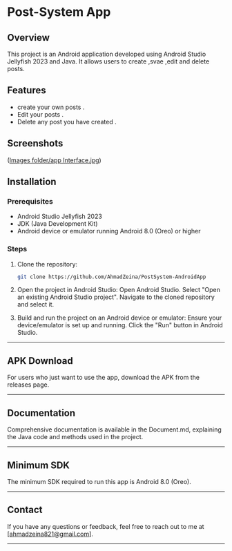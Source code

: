 # Post-System App

## Overview

This project is an Android application developed using Android Studio Jellyfish 2023 and Java. It allows users to create ,svae ,edit and delete posts. 

## Features
- create your own posts .
- Edit your posts .
- Delete any post you have created .

## Screenshots

([Images folder/app Interface.jpg](https://github.com/AhmadZeina/Post-System-androidApp-/blob/f1a657319c5d6c7501b86118e42003a739a6bd88/Images%20folder/app%20Interface.jpg))


## Installation
### Prerequisites
- Android Studio Jellyfish 2023
- JDK (Java Development Kit)
- Android device or emulator running Android 8.0 (Oreo) or higher

### Steps
1. Clone the repository:
   ```sh
   git clone https://github.com/AhmadZeina/PostSystem-AndroidApp

2. Open the project in Android Studio:
        Open Android Studio.
        Select "Open an existing Android Studio project".
        Navigate to the cloned repository and select it.

3. Build and run the project on an Android device or emulator:
        Ensure your device/emulator is set up and running.
        Click the "Run" button in Android Studio.

   
--------------------------------------------------------------

## APK Download

For users who just want to use the app, download the APK from the releases page.

--------------------------------------------------------------

## Documentation

Comprehensive documentation is available in the Document.md, explaining the Java code and methods used in the project.

--------------------------------------------------------------

## Minimum SDK

The minimum SDK required to run this app is Android 8.0 (Oreo).

--------------------------------------------------------------

## Contact

If you have any questions or feedback, feel free to reach out to me at [ahmadzeina821@gmail.com].

--------------------------------------------------------------
